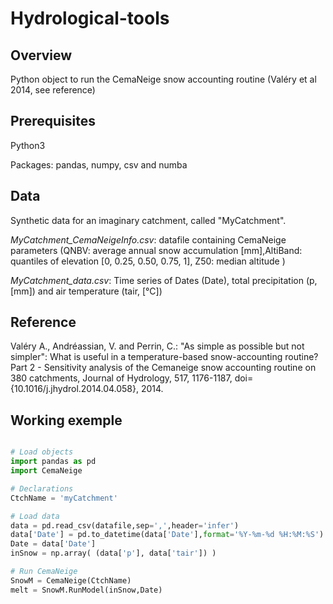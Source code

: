 # Hydrological-tools

## Overview
Python object to run the CemaNeige snow accounting routine (Valéry et al 2014, see reference)

## Prerequisites
Python3

Packages: pandas, numpy, csv and numba 

## Data
Synthetic data for an imaginary catchment, called "MyCatchment".

*MyCatchment_CemaNeigeInfo.csv*: datafile containing CemaNeige parameters (QNBV: average annual snow accumulation [mm],AltiBand: quantiles of elevation [0, 0.25, 0.50, 0.75, 1], Z50: median altitude )

*MyCatchment_data.csv*: Time series of Dates (Date), total precipitation (p, [mm]) and air temperature (tair, [°C])

## Reference
Valéry A., Andréassian, V. and Perrin, C.: "As simple as possible but not simpler": What is useful in a temperature-based snow-accounting routine? Part 2 - Sensitivity analysis of the Cemaneige snow accounting routine on 380 catchments, Journal of Hydrology, 517, 1176-1187, doi={10.1016/j.jhydrol.2014.04.058}, 2014.

## Working exemple
```python

# Load objects
import pandas as pd
import CemaNeige

# Declarations
CtchName = 'myCatchment'

# Load data
data = pd.read_csv(datafile,sep=',',header='infer')
data['Date'] = pd.to_datetime(data['Date'],format='%Y-%m-%d %H:%M:%S')
Date = data['Date']
inSnow = np.array( (data['p'], data['tair']) )

# Run CemaNeige
SnowM = CemaNeige(CtchName)
melt = SnowM.RunModel(inSnow,Date)        
                
```
